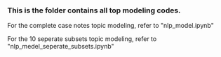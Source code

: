 ### This is the folder contains all top modeling codes.

For the complete case notes topic modeling, refer to "nlp_model.ipynb"

For the 10 seperate subsets topic modeling, refer to "nlp_medel_seperate_subsets.ipynb"

